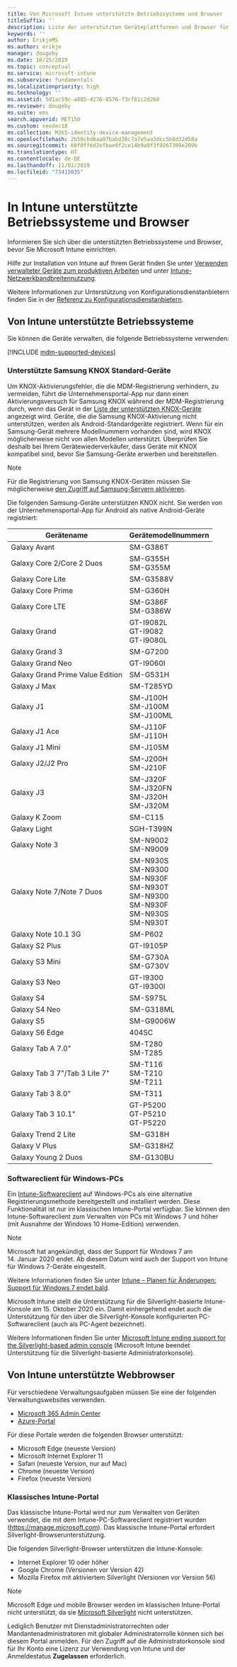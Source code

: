 ```yaml
---
title: Von Microsoft Intune unterstützte Betriebssysteme und Browser
titleSuffix: ''
description: Liste der unterstützten Geräteplattformen und Browser für die Intune-Geräteverwaltung
keywords: ''
author: ErikjeMS
ms.author: erikje
manager: dougeby
ms.date: 10/25/2019
ms.topic: conceptual
ms.service: microsoft-intune
ms.subservice: fundamentals
ms.localizationpriority: high
ms.technology: ''
ms.assetid: 5d1ac59c-a885-4276-8576-f3cf81c2d268
ms.reviewer: dougeby
ms.suite: ems
search.appverid: MET150
ms.custom: seodec18
ms.collection: M365-identity-device-management
ms.openlocfilehash: 2b58cbd0aa07babd36c7a7e5aa3dcc5b8d32d58a
ms.sourcegitcommit: 60f0ff6d2efbae0f2ce14b9a9f3f9267309e209b
ms.translationtype: HT
ms.contentlocale: de-DE
ms.lasthandoff: 11/01/2019
ms.locfileid: "73415035"
---
```

# <a name="supported-operating-systems-and-browsers-in-intune"></a>In Intune unterstützte Betriebssysteme und Browser

Informieren Sie sich über die unterstützten Betriebssysteme und Browser, bevor Sie Microsoft Intune einrichten.

Hilfe zur Installation von Intune auf Ihrem Gerät finden Sie unter [Verwenden verwalteter Geräte zum produktiven Arbeiten](https://docs.microsoft.com/intune-user-help/company-portal-frequently-asked-questions) und unter [Intune-Netzwerkbandbreitennutzung](network-bandwidth-use.md).

Weitere Informationen zur Unterstützung von Konfigurationsdienstanbietern finden Sie in der [Referenz zu Konfigurationsdienstanbietern](https://docs.microsoft.com/windows/client-management/mdm/configuration-service-provider-reference).

## <a name="intune-supported-operating-systems"></a>Von Intune unterstützte Betriebssysteme

Sie können die Geräte verwalten, die folgende Betriebssysteme verwenden:

[!INCLUDE [mdm-supported-devices](../includes/mdm-supported-devices.md)]

### <a name="supported-samsung-knox-standard-devices"></a>Unterstützte Samsung KNOX Standard-Geräte

Um KNOX-Aktivierungsfehler, die die MDM-Registrierung verhindern, zu vermeiden, führt die Unternehmensportal-App nur dann einen Aktivierungsversuch für Samsung KNOX während der MDM-Registrierung durch, wenn das Gerät in der [Liste der unterstützten KNOX-Geräte](https://www.samsungknox.com/knox-supported-devices/knox-workspace) angezeigt wird. Geräte, die die Samsung KNOX-Aktivierung nicht unterstützen, werden als Android-Standardgeräte registriert. Wenn für ein Samsung-Gerät mehrere Modellnummern vorhanden sind, wird KNOX möglicherweise nicht von allen Modellen unterstützt. Überprüfen Sie deshalb bei Ihrem Gerätewiederverkäufer, dass Geräte mit KNOX kompatibel sind, bevor Sie Samsung-Geräte erwerben und bereitstellen.

> [!NOTE]
> Für die Registrierung von Samsung KNOX-Geräten müssen Sie möglicherweise [den Zugriff auf Samsung-Servern aktivieren](https://support.samsungknox.com/hc/articles/115013833108-Our-corporate-devices-are-behind-a-firewall-How-do-I-enable-Knox-Workspace-devices-to-contact-Samsung-servers).

Die folgenden Samsung-Geräte unterstützen KNOX nicht. Sie werden von der Unternehmensportal-App für Android als native Android-Geräte registriert:

| **Gerätename** | **Gerätemodellnummern** |
| --- | --- |
| Galaxy Avant | SM-G386T |
| Galaxy Core 2/Core 2 Duos | SM-G355H<br>SM-G355M |
| Galaxy Core Lite | SM-G3588V |
| Galaxy Core Prime | SM-G360H |
| Galaxy Core LTE | SM-G386F<br>SM-G386W |
| Galaxy Grand | GT-I9082L<br>GT-I9082<br>GT-I9080L |
| Galaxy Grand 3 | SM-G7200 |
| Galaxy Grand Neo | GT-I9060I |
| Galaxy Grand Prime Value Edition | SM-G531H |
| Galaxy J Max | SM-T285YD |
| Galaxy J1 | SM-J100H<br>SM-J100M<br>SM-J100ML |
| Galaxy J1 Ace | SM-J110F<br>SM-J110H |
| Galaxy J1 Mini | SM-J105M |
| Galaxy J2/J2 Pro | SM-J200H<br>SM-J210F |
| Galaxy J3 | SM-J320F<br>SM-J320FN<br>SM-J320H<br>SM-J320M |
| Galaxy K Zoom | SM-C115 |
| Galaxy Light | SGH-T399N |
| Galaxy Note 3 | SM-N9002<br>SM-N9009 |
| Galaxy Note 7/Note 7 Duos | SM-N930S<br>SM-N9300<br>SM-N930F<br>SM-N930T<br>SM-N9300<br>SM-N930F<br>SM-N930S<br>SM-N930T |
| Galaxy Note 10.1 3G | SM-P602 |
| Galaxy S2 Plus | GT-I9105P |
| Galaxy S3 Mini | SM-G730A<br>SM-G730V |
| Galaxy S3 Neo | GT-I9300<br>GT-I9300I |
| Galaxy S4 | SM-S975L |
| Galaxy S4 Neo | SM-G318ML |
| Galaxy S5 | SM-G9006W |
| Galaxy S6 Edge | 404SC |
| Galaxy Tab A 7.0&quot; | SM-T280<br>SM-T285 |
| Galaxy Tab 3 7&quot;/Tab 3 Lite 7&quot; | SM-T116<br>SM-T210<br>SM-T211 |
| Galaxy Tab 3 8.0&quot; | SM-T311 |
| Galaxy Tab 3 10.1&quot; | GT-P5200<br>GT-P5210<br>GT-P5220 |
| Galaxy Trend 2 Lite | SM-G318H |
| Galaxy V Plus | SM-G318HZ |
| Galaxy Young 2 Duos | SM-G130BU |

### <a name="windows-pc-software-client"></a>Softwareclient für Windows-PCs

Ein [Intune-Softwareclient](manage-windows-pcs-with-microsoft-intune.md) auf Windows-PCs als eine alternative Registrierungsmethode bereitgestellt und installiert werden. Diese Funktionalität ist nur im klassischen Intune-Portal verfügbar. Sie können den Intune-Softwareclient zum Verwalten von PCs mit Windows 7 und höher (mit Ausnahme der Windows 10 Home-Edition) verwenden.

> [!Note]
> Microsoft hat angekündigt, dass der Support für Windows 7 am 14. Januar 2020 endet. Ab diesem Datum wird auch der Support von Intune für Windows 7-Geräte eingestellt.
>
> Weitere Informationen finden Sie unter [Intune – Planen für Änderungen: Support für Windows 7 endet bald](https://docs.microsoft.com/intune/fundamentals/whats-new#intune-plan-for-change-nearing-end-of-support-for-windows-7).
>
> Microsoft Intune stellt die Unterstützung für die Silverlight-basierte Intune-Konsole am 15. Oktober 2020 ein. Damit einhergehend endet auch die Unterstützung für den über die Silverlight-Konsole konfigurierten PC-Softwareclient (auch als PC-Agent bezeichnet).
>
> Weitere Informationen finden Sie unter [Microsoft Intune ending support for the Silverlight-based admin console](https://techcommunity.microsoft.com/t5/Intune-Customer-Success/Take-Action-Microsoft-Intune-ending-support-for-the-Silverlight/ba-p/916249) (Microsoft Intune beendet Unterstützung für die Silverlight-basierte Administratorkonsole).

<!--  ### Exchange ActiveSync management

You can manage [Exchange ActiveSync devices](../enrollment/device-enrollment.md#mobile-device-management-with-exchange-activesync-and-intune) from the Intune console. This option provides a limited set of management capabilities when compared to the other methods. See [Capabilities of built-in Mobile Device Management in Office 365](https://support.office.com/article/Capabilities-of-built-in-Mobile-Device-Management-for-Office-365-a1da44e5-7475-4992-be91-9ccec25905b0) for a list of supported devices.  -->

## <a name="intune-supported-web-browsers"></a>Von Intune unterstützte Webbrowser

Für verschiedene Verwaltungsaufgaben müssen Sie eine der folgenden Verwaltungswebsites verwenden.

- [Microsoft 365 Admin Center](https://go.microsoft.com/fwlink/p/?LinkId=698854)
- [Azure-Portal](https://portal.azure.com/)

Für diese Portale werden die folgenden Browser unterstützt:

- Microsoft Edge (neueste Version)
- Microsoft Internet Explorer 11
- Safari (neueste Version, nur auf Mac)
- Chrome (neueste Version)
- Firefox (neueste Version)

### <a name="intune-classic-portal"></a>Klassisches Intune-Portal

Das klassische Intune-Portal wird nur zum Verwalten von Geräten verwendet, die mit dem Intune-PC-Softwareclient registriert wurden (https://manage.microsoft.com). Das klassische Intune-Portal erfordert Silverlight-Browserunterstützung.

Die folgenden Silverlight-Browser unterstützen die Intune-Konsole:

- Internet Explorer 10 oder höher
- Google Chrome (Versionen vor Version 42)
- Mozilla Firefox mit aktiviertem Silverlight (Versionen vor Version 56)

> [!Note]
> Microsoft Edge und mobile Browser werden im klassischen Intune-Portal nicht unterstützt, da sie [Microsoft Silverlight](https://msdn.microsoft.com/library/cc838158(v=vs.95).aspx) nicht unterstützen.

Lediglich Benutzer mit Dienstadministratorrechten oder Mandantenadministratoren mit globaler Administratorrolle können sich bei diesem Portal anmelden. Für den Zugriff auf die Administratorkonsole sind für Ihr Konto eine Lizenz zur Verwendung von Intune und der Anmeldestatus **Zugelassen** erforderlich.

